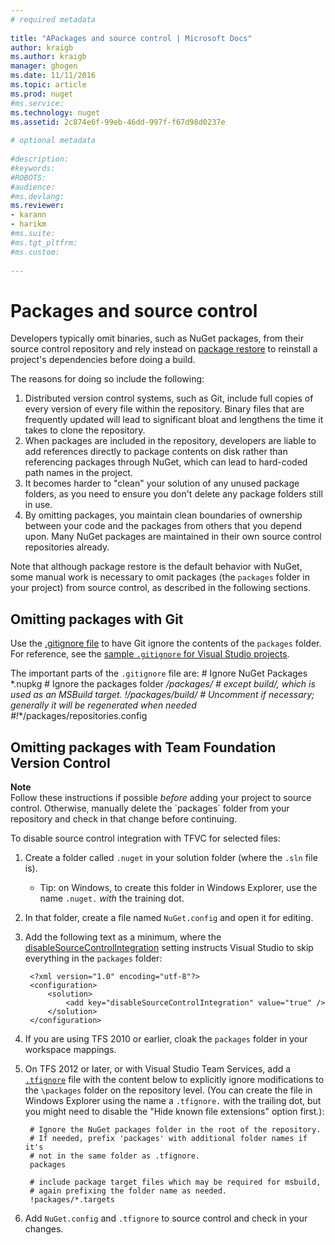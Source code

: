 ```yaml
--- 
# required metadata 
 
title: "APackages and source control | Microsoft Docs"
author: kraigb 
ms.author: kraigb 
manager: ghogen 
ms.date: 11/11/2016 
ms.topic: article 
ms.prod: nuget 
#ms.service: 
ms.technology: nuget 
ms.assetid: 2c874e6f-99eb-46dd-997f-f67d98d0237e
 
# optional metadata 
 
#description: 
#keywords: 
#ROBOTS: 
#audience: 
#ms.devlang: 
ms.reviewer:  
- karann 
- harikm 
#ms.suite:  
#ms.tgt_pltfrm: 
#ms.custom: 
 
--- 
```



# Packages and source control

Developers typically omit binaries, such as NuGet packages, from their source control repository and rely instead on [package restore](../consume-packages/package-restore.md) to reinstall a project's dependencies before doing a build.    
 
The reasons for doing so include the following:

1. Distributed version control systems, such as Git, include full copies of every version of every file within the repository. Binary files that are frequently updated will lead to significant bloat and lengthens the time it takes to clone the repository.  
2. When packages are included in the repository, developers are liable to add references directly to package contents on disk rather than referencing packages through NuGet, which can lead to hard-coded path names in the project.
3. It becomes harder to "clean" your solution of any unused package folders, as you need to ensure you don't delete any package folders still in use.
4. By omitting packages, you maintain clean boundaries of ownership between your code and the packages from others that you depend upon. Many NuGet packages are maintained in their own source control repositories already. 

Note that although package restore is the default behavior with NuGet, some manual work is necessary to omit packages (the `packages` folder in your project) from source control, as described in the following sections.

## Omitting packages with Git

Use the [.gitignore file](https://www.kernel.org/pub/software/scm/git/docs/gitignore.html) to have Git ignore the contents of the `packages` folder. For reference, see the [sample `.gitignore` for Visual Studio projects](https://github.com/github/gitignore/blob/master/VisualStudio.gitignore).

The important parts of the `.gitignore` file are:
	# Ignore NuGet Packages
	*.nupkg
	# Ignore the packages folder
	**/packages/*
	# except build/, which is used as an MSBuild target.
	!**/packages/build/
	# Uncomment if necessary; generally it will be regenerated when needed
	#!**/packages/repositories.config


## Omitting packages with Team Foundation Version Control

<div class="block-callout-info">
	<strong>Note</strong><br>
	Follow these instructions if possible <em>before</em> adding your project to source control. Otherwise, manually delete the `packages` folder from your repository and check in that change before continuing.
</div>

To disable source control integration with TFVC for selected files:

1. Create a folder called `.nuget` in your solution folder (where the `.sln` file is).
	* Tip: on Windows, to create this folder in Windows Explorer, use the name `.nuget.` *with* the training dot.
2. In that folder, create a file named `NuGet.config` and open it for editing.
3. Add the following text as a minimum, where the [disableSourceControlIntegration](../schema/nuget.config-file#solution-section.md) setting instructs Visual Studio to skip everything in the `packages` folder:

		<?xml version="1.0" encoding="utf-8"?>
		<configuration>
			<solution>
				<add key="disableSourceControlIntegration" value="true" />
			</solution>
		</configuration>
 
4. If you are using TFS 2010 or earlier, cloak the `packages` folder in your workspace mappings.
5. On TFS 2012 or later, or with Visual Studio Team Services, add a [`.tfignore`](https://msdn.microsoft.com/en-us/library/ms245454.aspx#tfignore) file with the content below to explicitly ignore modifications to the `\packages` folder on the repository level. (You can create the file in Windows Explorer using the name a `.tfignore.` with the trailing dot, but you might need to disable the "Hide known file extensions" option first.):
 
		# Ignore the NuGet packages folder in the root of the repository.
        # If needed, prefix 'packages' with additional folder names if it's 
        # not in the same folder as .tfignore.
		packages
	
		# include package target files which may be required for msbuild,
        # again prefixing the folder name as needed.
		!packages/*.targets
  
5. Add `NuGet.config` and `.tfignore` to source control and check in your changes.
